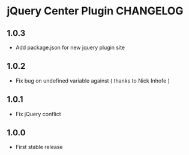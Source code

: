 # jQuery Center Plugin CHANGELOG

## 1.0.3

* Add package.json for new jquery plugin site



## 1.0.2

* Fix bug on undefined variable against ( thanks to Nick Inhofe )



## 1.0.1

* Fix jQuery conflict



## 1.0.0

* First stable release
